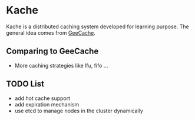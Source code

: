 # Kache

Kache is a distributed caching system developed for learning purpose. The general idea comes from [GeeCache](https://geektutu.com/post/geecache.html).

## Comparing to GeeCache

+ More caching strategies like lfu, fifo ...

## TODO List

+ add hot cache support
+ add expiration mechanism
+ use etcd to manage nodes in the cluster dynamically